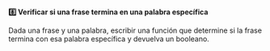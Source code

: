 <strong>8️⃣ Verificar si una frase termina en una palabra específica</strong>

Dada una frase y una palabra, escribir una función que determine si la frase termina con esa palabra específica y devuelva un booleano.